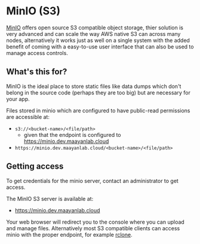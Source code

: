 # MinIO (S3)

[MinIO](https://min.io/) offers open source S3 compatible object storage, thier solution is very advanced and can scale the way AWS native S3 can across many nodes, alternatively it works just as well on a single system with the added benefit of coming with a easy-to-use user interface that can also be used to manage access controls.

## What's this for?

MinIO is the ideal place to store static files like data dumps which don't belong in the source code (perhaps they are too big) but are necessary for your app.

Files stored in minio which are configured to have public-read permissions are accessible at:

- `s3://<bucket-name>/<file/path>`
  - given that the endpoint is configured to https://minio.dev.maayanlab.cloud
- `https://minio.dev.maayanlab.cloud/<bucket-name>/<file/path>`

## Getting access

To get credentials for the minio server, contact an administrator to get access.

The MinIO S3 server is available at:
- https://minio.dev.maayanlab.cloud

Your web browser will redirect you to the console where you can upload and manage files. Alternatively most S3 compatible clients can access minio with the proper endpoint, for example [rclone](https://rclone.org/s3/).
